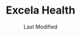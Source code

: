 ---
layout: location-page
date: Last Modified
description: "Local COVID-19 testing is available at Excela Health in Latrobe, Pennsylvania, USA."
permalink: "locations/pennsylvania/latrobe/excela-health/"
tags:
  - locations
  - pennsylvania
title: Excela Health
uniqueName: excela-health
state: Pennsylvania
stateAbbr: PA
hood: "Westmoreland County"
address: "Frye Farm Road"
city: "Latrobe"
zip: "15601"
zipsNearby: "15610 15520 15611 15411 16210 15310 15001 15412 15413 15101 16601 16602 16603 15521 15710 15612 15003 15311 15711 15613 15712 15615 15920 15616 15617 16613 16629 15004 15312 15618 15005 15006 15007 15714 15760 15313 15009 15921 15010 15522 15012 15922 15314 15530 15102 16211 15715 15716 15717 15750 15315 15923 15531 15546 15619 16016 16017 16018 16020 15532 15014 15104 15620 15015 15316 15017 15415 15416 15417 16022 15720 15018 15534 15019 15020 15021 16001 16002 16003 16023 16212 15924 15419 16213 16024 15621 15317 15339 15420 15320 15106 15722 15925 15321 15926 15421 15723 15622 15022 15721 15724 15422 16624 15024 16025 15025 15623 15725 15322 16625 16670 16682 15323 15026 15727 15728 15761 15423 16627 15324 15927 15729 15424 15485 15425 16027 15027 15731 15108 15028 16218 15624 15732 15739 15030 16630 16699 15325 15031 16221 15032 15427 16115 15625 15928 15428 16222 15733 15626 15429 15627 15430 15327 15929 16223 15734 15628 15033 15034 15431 16635 15432 15930 15110 16636 16028 16029 16637 15035 15433 15112 15629 16030 15931 15330 15434 15736 15037 15331 16117 15737 15038 15934 15738 16373 16120 16033 15631 15632 15435 15436 15538 16224 16639 15437 15438 16034 15332 15539 16123 15633 16226 16228 16035 15540 16036 15333 15042 16229 15541 15549 16641 15334 15542 15336 15043 15440 15044 15741 15045 15742 15116 15046 15634 15544 15337 15047 15338 15601 15605 15606 15442 15744 15635 16037 15636 16038 15049 16646 16675 16230 15745 16039 15637 15443 15340 15444 16040 15746 15341 16648 15935 15953 15747 15713 15748 15120 15050 15936 15445 15638 15342 15639 15640 15641 15545 15564 16655 15126 15701 15705 15446 15051 15052 15127 16656 15642 15447 15448 15644 15344 15547 15937 15053 15901 15902 15904 15905 15906 15907 15909 15915 15945 15646 16041 15449 15752 16201 15847 16136 15450 15753 15451 15054 15647 15650 15655 15055 15454 15656 15056 15455 15456 15129 15658 15938 16234 15940 15660 15661 15754 15662 16045 15458 15057 16236 15756 15131 15132 15133 15134 15135 15136 15663 15757 15664 15550 15665 16238 15345 15759 15551 15459 16046 16066 15460 15410 15461 15346 16240 15347 15462 15463 15552 15059 15060 15464 15348 15942 15061 15062 15063 15064 15465 15349 15666 15668 15350 15943 15065 15351 15670 15553 16242 16253 15066 15671 15067 15466 15944 15352 16141 15467 15068 15069 15554 16665 15672 15762 15353 15469 15673 15137 16048 15674 16244 15071 15139 16245 15470 15764 15472 16667 16049 16668 15675 15765 15473 16050 15122 15123 15140 15146 15201 15202 15203 15204 15205 15206 15207 15208 15209 15210 15211 15212 15213 15214 15215 15216 15217 15218 15219 15220 15221 15222 15223 15224 15225 15226 15227 15228 15229 15230 15231 15232 15233 15234 15235 15236 15237 15238 15239 15240 15241 15242 15243 15244 15250 15251 15252 15253 15254 15255 15257 15258 15259 15260 15261 15262 15264 15265 15267 15268 15270 15272 15274 15275 15276 15277 15278 15279 15281 15282 15283 15286 15289 15290 15295 15676 16246 15439 15474 15946 16051 15142 15072 16052 15329 15730 15763 15767 15770 15776 15784 15677 16053 15475 15948 15357 15358 15678 16248 16673 15949 15074 15758 15771 15557 15359 15476 15477 15772 15679 15075 16249 15076 16250 15773 15951 16054 15680 15558 15565 15952 15681 16055 16056 15360 15559 15682 15683 15954 15143 15560 15774 15077 15955 15561 15684 16255 16021 16057 15078 16256 15478 15479 15480 15501 15502 15510 15555 15956 15081 15361 15685 15775 15362 15686 15144 15562 15687 15777 15482 15483 15548 15563 15363 15863 15082 15958 15864 15083 15364 15084 15688 15365 16259 16261 15778 15959 15779 15085 16058 15145 15957 15960 15484 15401 15689 16059 15780 15486 15690 15366 15367 15147 15368 15961 15781 15488 16157 15301 15370 15087 15691 15376 15088 15377 15378 15783 15489 15379 15692 15089 16692 16160 16061 15086 15090 15095 15096 15490 15693 15492 15091 15148 15962 15963 15380 16262 15695 16263 15696 15697 15698 16063 26030 26032 26034 26035 26036 26037 26047 26050 26056 26058 26059 26060 26062 26070 26074 26075 26520 26521 26524 26525 26527 26531 26570 26534 26519 26537 26541 26542 26501 26502 26504 26505 26506 26507 26508 26543 26544 26546 26547 26753 26588 26764 26590 43913 43920 43926 43938 44441 43943 43952 43953 43961 43963 43964 43968 21520 21521 21522 21523 21524 21501 21502 21503 21504 21505 21528 21529 21531 21532 21536 21539 21541 21542 21543 21545 21561 15263 15266 15273 15285 15288 15740 16215" 
mapUrl: "http://maps.apple.com/?q=Excela+Health&address=Frye+Farm+Road,Latrobe,Pennsylvania,15601"
locationType: Please contact for drive-thru/walk-in availability.
phone: "800-727-9558"
website: "https://www.excelahealth.org/coronavirus-information"
onlineBooking: undefined
closed: undefined
closedUpdate: April 22nd, 2020
notes: "By appointment only. Requires phone screen."
days: Contact for hours of operation.
ctaMessage: Learn more
ctaUrl: "https://www.excelahealth.org/coronavirus-information"
---